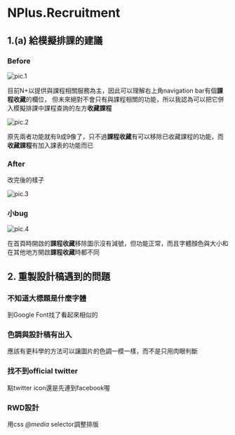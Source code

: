# NPlus.Recruitment
## 1.(a) 給模擬排課的建議
### Before
![pic.1](https://github.com/yhyeh/NPlus.Recruitment/blob/master/recommand/pic.1.png)

目前N+以提供與課程相關服務為主，因此可以理解右上角navigation bar有個**課程收藏**的欄位，
但未來絕對不會只有與課程相關的功能，所以我認為可以把它併入模擬排課中課程查詢的左方**收藏課程**

![pic.2](https://github.com/yhyeh/NPlus.Recruitment/blob/master/recommand/pic.2.png)

原先兩者功能就有9成9像了，只不過**課程收藏**有可以移除已收藏課程的功能，而**收藏課程**有加入課表的功能而已
### After
改完後的樣子

![pic.3](https://github.com/yhyeh/NPlus.Recruitment/blob/master/recommand/pic.3.png)
### 小bug
![pic.4](https://github.com/yhyeh/NPlus.Recruitment/blob/master/recommand/pic.4.png)

在首頁時開啟的**課程收藏**移除圖示沒有減號，但功能正常，而且字體顏色與大小和在其他地方開啟**課程收藏**時都不同
## 2. 重製設計稿遇到的問題
### 不知道大標題是什麼字體

到Google Font找了看起來相似的
  
### 色調與設計稿有出入

應該有更科學的方法可以讓圖片的色調一模一樣，而不是只用肉眼判斷

### 找不到official twitter

點twitter icon還是先連到facebook喔

### RWD設計

用css *@media* selector調整排版
